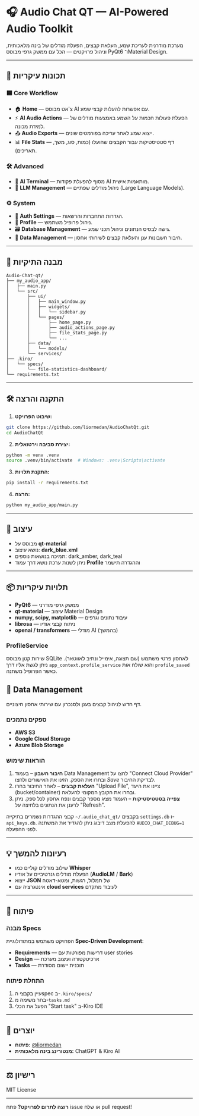 # 🎧 Audio Chat QT — AI-Powered Audio Toolkit

מערכת מודרנית לעריכת שמע, העלאת קבצים, הפעלת מודלים של בינה מלאכותית, וניהול פרויקטים — הכל עם ממשק גרפי מבוסס PyQt6 ו־Material Design.

---

## 🚀 תכונות עיקריות

### 🟦 Core Workflow
- 🏠 **Home** — צ'אט מבוסס AI עם אפשרות להעלות קבצי שמע.
- ⚡ **AI Audio Actions** — הפעלת פעולות חכמות על השמע באמצעות מודלים של למידת מכונה.
- 📤 **Audio Exports** — ייצוא שמע לאחר עריכה בפורמטים שונים.
- 📊 **File Stats** — דף סטטיסטיקות עבור הקבצים שהועלו (כמות, סוג, משך, תאריכים).

### 🛠️ Advanced
- 🧠 **AI Terminal** — מסוף להפעלת פקודות AI מותאמות אישית.
- 🧬 **LLM Management** — ניהול מודלים שפתיים (Large Language Models).

### ⚙️ System
- 🔐 **Auth Settings** — הגדרות התחברות והרשאות.
- 👤 **Profile** — ניהול פרופיל משתמש.
- 🗃️ **Database Management** — גישה לבסיס הנתונים וניהול תכני שמע.
- 📂 **Data Management** — חיבור חשבונות ענן והעלאת קבצים לשירותי אחסון.

---

## 🧩 מבנה התיקיות

```
Audio-Chat-qt/
├── my_audio_app/
│   ├── main.py
│   └── src/
│       ├── ui/
│       │   ├── main_window.py
│       │   ├── widgets/
│       │   │   └── sidebar.py
│       │   └── pages/
│       │       ├── home_page.py
│       │       ├── audio_actions_page.py
│       │       ├── file_stats_page.py
│       │       └── ...
│       ├── data/
│       │   └── models/
│       └── services/
├── .kiro/
│   └── specs/
│       └── file-statistics-dashboard/
└── requirements.txt
```

---

## 🛠️ התקנה והרצה

1. **שיבוט הפרויקט:**
```bash
git clone https://github.com/liormedan/AudioChatQt.git
cd AudioChatQt
```

2. **יצירת סביבה וירטואלית:**
```bash
python -m venv .venv
source .venv/bin/activate  # Windows: .venv\Scripts\activate
```

3. **התקנת תלויות:**
```bash
pip install -r requirements.txt
```

4. **הרצה:**
```bash
python my_audio_app/main.py
```

---

## 🎨 עיצוב

- מבוסס על **qt-material**
- נושא עיצוב: **dark_blue.xml**
- תמיכה בנושאות נוספים: dark_amber, dark_teal
- ניתן לשנות ערכת נושא דרך עמוד **Profile** וההגדרה תישמר

---

## 📦 תלויות עיקריות

- **PyQt6** — ממשק גרפי מודרני
- **qt-material** — עיצוב Material Design
- **numpy, scipy, matplotlib** — עיבוד נתונים וגרפים
- **librosa** — ניתוח קבצי אודיו
- **openai / transformers** — מודלי AI (בהמשך)

### ProfileService

שירות קטן מבוסס SQLite לאחסון פרטי משתמש (שם תצוגה, אימייל ונתיב לאווטאר).
ניתן לגשת אליו דרך `app_context.profile_service` והוא שולח אות
`profile_saved` כאשר הפרופיל משתנה.

## 📂 Data Management

דף חדש לניהול קבצים בענן ולסנכרון עם שירותי אחסון חיצוניים.

### ספקים נתמכים
- **AWS S3**
- **Google Cloud Storage**
- **Azure Blob Storage**

### הוראות שימוש
1. **חיבור חשבון** – בעמוד Data Management לחצו על "Connect Cloud Provider" ובחרו את הספק. הזינו את האישורים ולחצו *Save* לבדיקת החיבור.
2. **העלאת קבצים** – לאחר החיבור בחרו "Upload File", ציינו את היעד (bucket/container) ובחרו את הקובץ המקומי להעלאה.
3. **צפייה בסטטיסטיקות** – העמוד מציג מספר קבצים ונפח אחסון לכל ספק. ניתן לרענן את הנתונים בלחיצה על "Refresh".

קבצי ההגדרות נשמרים בתיקייה `~/.audio_chat_qt/` בקבצים `settings.db` ו-`api_keys.db`. להפעלת מצב דיבוג ניתן להגדיר את המשתנה `AUDIO_CHAT_DEBUG=1` לפני ההפעלה.

---

## 💡 רעיונות להמשך

- שילוב מודלים קוליים כמו **Whisper**
- הפעלת מודלים גנרטיביים על אודיו (**AudioLM** / **Bark**)
- ייצוא **JSON** של תמלול, רגשות, ומטא-דאטה
- אינטגרציה עם **cloud services** לעיבוד מתקדם

---

## 🔧 פיתוח

### מבנה Specs
הפרויקט משתמש במתודולוגיית **Spec-Driven Development**:
- **Requirements** — דרישות מפורטות עם user stories
- **Design** — ארכיטקטורה ועיצוב מערכת
- **Tasks** — תוכנית יישום מסודרת

### התחלת פיתוח
1. עיין בקבצי הspec ב-`.kiro/specs/`
2. בחר משימה מ-`tasks.md`
3. הפעל את הכלי "Start task" ב-Kiro IDE

---

## 👤 יוצרים

- **פיתוח:** [@liormedan](https://github.com/liormedan)
- **מנטורינג בינה מלאכותית:** ChatGPT & Kiro AI

---

## ⚖️ רישיון

MIT License

---

**רוצה לתרום לפרויקט?** פתח issue או שלח pull request!
